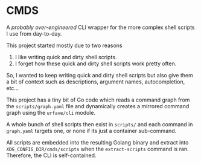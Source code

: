 # CMDS

A *probably over-engineered* CLI wrapper for the more complex shell scripts I
use from day-to-day.

This project started mostly due to two reasons
1. I like writing quick and dirty shell scripts.
2. I forget how these quick and dirty shell scripts work pretty often.

So, I wanted to keep writing quick and dirty shell scripts but also give them
a bit of context such as descriptions, argument names, autocompletion, etc...

This project has a tiny bit of Go code which reads a command graph from the
`scripts/graph.yaml` file and dynamically creates a mirrored command graph using
the `urfave/cli` module.

A whole bunch of shell scripts then exist in `scripts/` and each command in
`graph.yaml` targets one, or none if its just a container sub-command.

All scripts are embedded into the resulting Golang binary and extract into
`XDG_CONFIG_DIR/cmds/scripts` when the `extract-scripts` command is ran.
Therefore, the CLI is self-contained.

